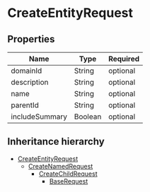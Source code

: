 

# CreateEntityRequest

## Properties

Name | Type | Required
-------- | -------- | --------
domainId | String | optional
description | String | optional
name | String | optional
parentId | String | optional
includeSummary | Boolean | optional




## Inheritance hierarchy


* [CreateEntityRequest](CreateEntityRequest.md)
    * [CreateNamedRequest](CreateNamedRequest.md)
        * [CreateChildRequest](CreateChildRequest.md)
            * [BaseRequest](BaseRequest.md)
